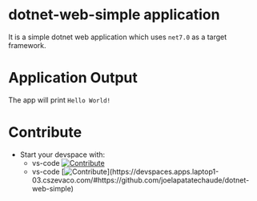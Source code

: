 # dotnet-web-simple application

It is a simple dotnet web application which uses `net7.0` as a target framework.

 
# Application Output

The app will print `Hello World!`


# Contribute
- Start your devspace with:
  - vs-code [![Contribute](https://www.eclipse.org/che/contribute.svg)](https://devspaces.apps.laptop1-03.cszevaco.com/#https://github.com/joelapatatechaude/dotnet-web-simple)
  - vs-code [![Contribute]([https://www.eclipse.org/che/contribute.svg](https://upload.wikimedia.org/wikipedia/commons/3/3a/OpenShift-LogoType.svg))](https://devspaces.apps.laptop1-03.cszevaco.com/#https://github.com/joelapatatechaude/dotnet-web-simple)
